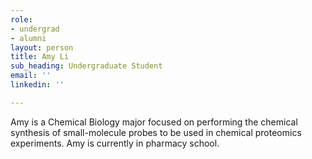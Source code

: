 ```yaml
---
role:
- undergrad
- alumni
layout: person
title: Amy Li
sub_heading: Undergraduate Student
email: ''
linkedin: ''

---
```

Amy is a Chemical Biology major focused on performing the chemical synthesis of small-molecule probes to be used in chemical proteomics experiments. Amy is currently in pharmacy school.
